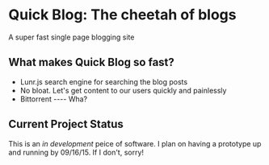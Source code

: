 # Quick Blog: The cheetah of blogs
A super fast single page blogging site

## What makes Quick Blog so fast?
- Lunr.js search engine for searching the blog posts
- No bloat. Let's get content to our users quickly and painlessly
- Bittorrent ---- Wha?

## Current Project Status
This is an *in development* peice of software. I plan on having a prototype
up and running by 09/16/15. If I don't, sorry!
